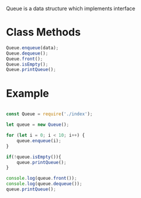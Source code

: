 Queue is a data structure which implements interface

# Class Methods

```javascript
Queue.enqueue(data);
Queue.dequeue();
Queue.front();
Queue.isEmpty();
Queue.printQueue();
```

# Example

```javascript

const Queue = require('./index');

let queue = new Queue();

for (let i = 0; i < 10; i++) {
    queue.enqueue(i);
}

if(!queue.isEmpty()){
    queue.printQueue();
}

console.log(queue.front());
console.log(queue.dequeue());
queue.printQueue();
```
